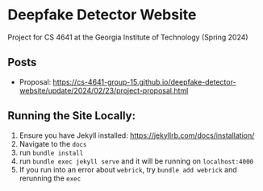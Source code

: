 # Deepfake Detector Website
Project for CS 4641 at the Georgia Institute of Technology (Spring 2024)

## Posts
- Proposal: https://cs-4641-group-15.github.io/deepfake-detector-website/update/2024/02/23/project-proposal.html

## Running the Site Locally:
1. Ensure you have Jekyll installed: https://jekyllrb.com/docs/installation/
2. Navigate to the `docs`
3. run `bundle install`
4. run `bundle exec jekyll serve` and it will be running on `localhost:4000`
5. If you run into an error about `webrick`, try `bundle add webrick` and rerunning the `exec`
